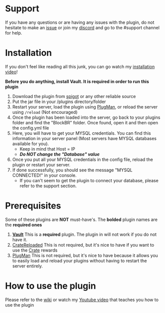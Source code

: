 # Support

If you have any questions or are having any issues with the plugin, do not hesitate to make an [issue](https://github.com/c10coding/BlockBR-2.0/issues)
or join my [discord](https://discord.gg/2ZMkpkf) and go to the #support channel for help.

# Installation 
If you don't feel like reading all this junk, you can go watch my [installation video](https://youtu.be/pRP0pYSUf_4)!

**Before you do anything, install Vault. It is required in order to run this plugin**
1. Download the plugin from [spigot](#) or any other reliable source
2. Put the jar file in your /plugins directory/folder
3. Restart your server, load the plugin using [PlugMan](https://dev.bukkit.org/projects/plugman), or reload the server using `/reload` (Not encouraged)
4. Once the plugin has been loaded into the server, go back to your plugins folder and find the "BlockBR" folder. Once found, open it and then open the config.yml file
5. Here, you will have to get your MYSQL credentials. You can find this information in your server panel (Most servers have MYSQL databases available for you).
   * Keep in mind that Host = IP
   * **_Do NOT change the "Database" value_**
6. Once you put all your MYSQL credentials in the config file, reload the plugin or restart your server.
7. If done successfully, you should see the message "MYSQL CONNECTED!" in your console.
   * If you can't seem to get the plugin to connect your database, please refer to the support section.

# Prerequisites 
Some of these plugins are **NOT** must-have's. The **bolded** plugin names are the **required ones**

1. [**Vault**](https://dev.bukkit.org/projects/vault) This is a **required** plugin. The plugin in will not work if you do not have it.
2. [CrateReloaded](https://www.spigotmc.org/resources/free-crate-reloaded-mystery-crate-1-8-1-14-x.861/) This is not required, but it's nice to have if you want to use the [Crate](https://github.com/c10coding/BlockBR-2.0/wiki/Crates) rewards
3. [PlugMan](https://dev.bukkit.org/projects/plugman) This is not required, but it's nice to have because it allows you to easily load and reload your plugins without having to restart the server entirely.

# How to use the plugin

Please refer to the [wiki](https://github.com/c10coding/BlockBR-2.0/wiki/How-to-use-BlockBR) or watch my [Youtube video](https://www.youtube.com/watch?v=gxaXCYhGJGw&feature=youtu.be) that teaches you how to use the plugin
   
